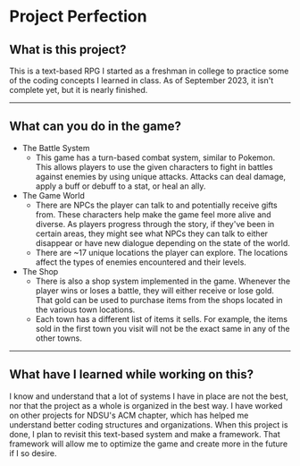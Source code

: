 # Project Perfection

## What is this project?
This is a text-based RPG I started as a freshman in college to practice some of the coding concepts I learned in class. As of September 2023, it isn't complete yet, but it is nearly finished. 

-----

## What can you do in the game?
  * The Battle System
    * This game has a turn-based combat system, similar to Pokemon. This allows players to use the given characters to fight in battles against enemies by using unique attacks. Attacks can deal damage, apply a buff or debuff to a stat, or heal an ally. 
  * The Game World
    * There are NPCs the player can talk to and potentially receive gifts from. These characters help make the game feel more alive and diverse. As players progress through the story, if they've been in certain areas, they might see what NPCs they can talk to either disappear or have new dialogue depending on the state of the world.
    * There are ~17 unique locations the player can explore. The locations affect the types of enemies encountered and their levels.
  * The Shop
    * There is also a shop system implemented in the game. Whenever the player wins or loses a battle, they will either receive or lose gold. That gold can be used to purchase items from the shops located in the various town locations.
    * Each town has a different list of items it sells. For example, the items sold in the first town you visit will not be the exact same in any of the other towns. 

-----

## What have I learned while working on this?
I know and understand that a lot of systems I have in place are not the best, nor that the project as a whole is organized in the best way. I have worked on other projects for NDSU's ACM chapter, which has helped me understand better coding structures and organizations. When this project is done, I plan to revisit this text-based system and make a framework. That framework will allow me to optimize the game and create more in the future if I so desire.
